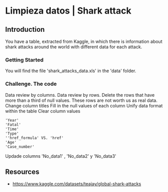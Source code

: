 # Limpieza datos | Shark attack

## Introduction

You have a table, extracted from Kaggle, in which there is information about shark attacks around the world with different data for each attack.

### Getting Started

You will find the file 'shark_attacks_data.xls' in the 'data' folder.

### Challenge. The code

Data review by columns.
Data review by rows.
Delete the rows that have more than a third of null values.
These rows are not worth us as real data.
Change column titles
Fill in the null values ​​of each column
Unify data format within the table
Clear column values

    'Year'
    'Fatal'
    'Time'
    'Type'
    ''href_formula' VS. 'href'
    'Age'
    'Case_number'
Updade columns 'No_data1' , 'No_data2' y 'No_data3'

## Resources

- https://www.kaggle.com/datasets/teajay/global-shark-attacks

